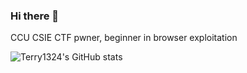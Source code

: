 ### Hi there 👋
CCU CSIE
CTF pwner, beginner in browser exploitation

![Terry1324's GitHub stats](https://github-readme-stats.vercel.app/api?username=qingwei4&show_icons=true&theme=radical)

<!--
**qingwei4/qingwei4** is a ✨ _special_ ✨ repository because its `README.md` (this file) appears on your GitHub profile.

Here are some ideas to get you started:

 🔭 I’m currently working on ...
- 🌱 I’m currently learning ...
- 👯 I’m looking to collaborate on ...
- 🤔 I’m looking for help with ...
- 💬 Ask me about ...
- 📫 How to reach me: ...
- 😄 Pronouns: ...
- ⚡ Fun fact: ...
-->
